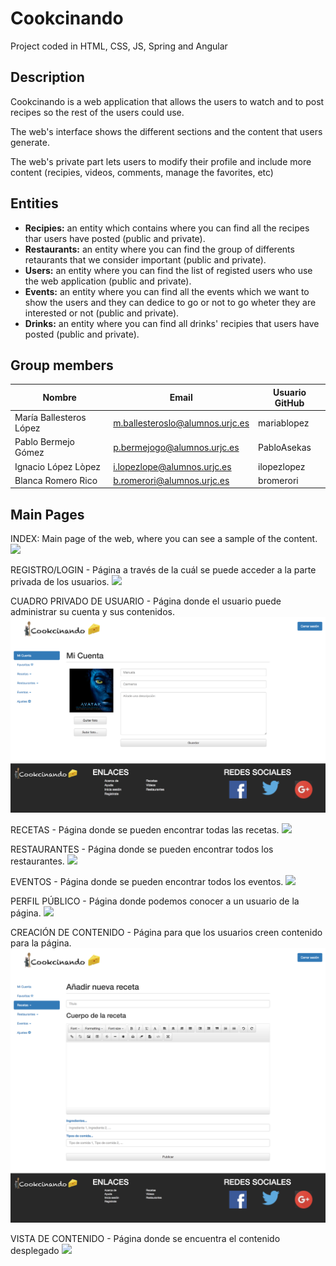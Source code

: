 # Cookcinando

Project coded in HTML, CSS, JS, Spring and Angular

## Description

Cookcinando is a web application that allows the users to watch and to post recipes so the rest of the users could use.

The web's interface shows the different sections and the content that users generate.

The web's private part lets users to modify their profile and include more content (recipies, videos, comments, manage the favorites, etc)

## Entities

- **Recipies:** an entity which contains where you can find all the recipes thar users have posted (public and private).
- **Restaurants:** an entity where you can find the group of differents retaurants that we consider important (public and private).
- **Users:** an entity where you can find the list of registed users who use the web application (public and private).
- **Events:** an entity where you can find all the events which we want to show the users and they can dedice to go or not to go wheter they are interested or not (public and private).
- **Drinks:** an entity where you can find all drinks' recipies that users have posted (public and private).

## Group members

| Nombre | Email | Usuario GitHub |
|--------|-------|----------------|
| María Ballesteros López | m.ballesteroslo@alumnos.urjc.es | mariablopez |
| Pablo Bermejo Gómez     | p.bermejogo@alumnos.urjc.es     | PabloAsekas |
| Ignacio López Lòpez     | i.lopezlope@alumnos.urjc.es     | ilopezlopez |
| Blanca Romero Rico      | b.romerori@alumnos.urjc.es      | bromerori   |


## Main Pages

INDEX: Main page of the web, where you can see a sample of the content.
![](https://github.com/PabloAsekas/cookcinando/raw/master/Screenshoots/INDEX.png)

REGISTRO/LOGIN - Página a través de la cuál se puede acceder a la parte privada de los usuarios.
![](https://github.com/PabloAsekas/cookcinando/raw/master/Screenshoots/RESGISTRO-LOGIN.png)

CUADRO PRIVADO DE USUARIO - Página donde el usuario puede administrar su cuenta y sus contenidos.
![](https://github.com/PabloAsekas/cookcinando/raw/master/Screenshoots/CUADRO-PRIVADO-USUARIO.png)

RECETAS - Página donde se pueden encontrar todas las recetas.
![](https://github.com/PabloAsekas/cookcinando/raw/master/Screenshoots/RECETAS.png)

RESTAURANTES - Página donde se pueden encontrar todos los restaurantes.
![](https://github.com/PabloAsekas/cookcinando/raw/master/Screenshoots/RESTAURANTES.png)

EVENTOS - Página donde se pueden encontrar todos los eventos.
![](https://github.com/PabloAsekas/cookcinando/raw/master/Screenshoots/EVENTOS.png)

PERFIL PÚBLICO - Página donde podemos conocer a un usuario de la página.
![](https://github.com/PabloAsekas/cookcinando/raw/master/Screenshoots/PERFIL-PUBLICO.png)

CREACIÓN DE CONTENIDO - Página para que los usuarios creen contenido para la página.
![](https://github.com/PabloAsekas/cookcinando/raw/master/Screenshoots/CREACION-DE-CONTENIDO.png)

VISTA DE CONTENIDO - Página donde se encuentra el contenido desplegado
![](https://github.com/PabloAsekas/cookcinando/raw/master/Screenshoots/VISTA-DE-CONTENIDO.png)
